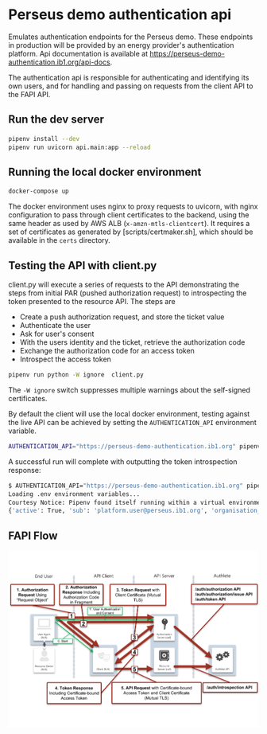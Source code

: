 # Perseus demo authentication api

Emulates authentication endpoints for the Perseus demo. These endpoints in production will be provided by an energy provider's authentication platform. Api documentation is available at https://perseus-demo-authentication.ib1.org/api-docs.

The authentication api is responsible for authenticating and identifying its own users, and for handling and passing on requests from the client API to the FAPI API.

## Run the dev server

```bash
pipenv install --dev
pipenv run uvicorn api.main:app --reload
```

## Running the local docker environment

```bash
docker-compose up
```

The docker environment uses nginx to proxy requests to uvicorn, with nginx configuration to pass through client certificates to the backend, using the same header as used by AWS ALB (`x-amzn-mtls-clientcert`). It requires a set of certificates as generated by [scripts/certmaker.sh], which should be available in the `certs` directory.

## Testing the API with client.py

client.py will execute a series of requests to the API demonstrating the steps from initial PAR (pushed authorization request) to introspecting the token presented to the resource API. The steps are

- Create a push authorization request, and store the ticket value
- Authenticate the user
- Ask for user's consent
- With the users identity and the ticket, retrieve the authorization code
- Exchange the authorization code for an access token
- Introspect the access token

```bash
pipenv run python -W ignore  client.py
```

The `-W ignore` switch suppresses multiple warnings about the self-signed certificates.

By default the client will use the local docker environment, testing against the live API can be achieved by setting the `AUTHENTICATION_API` environment variable.

```bash
AUTHENTICATION_API="https://perseus-demo-authentication.ib1.org" pipenv run python -W ignore  client.py
```

A successful run will complete with outputting the token introspection response:

```bash
$ AUTHENTICATION_API="https://perseus-demo-authentication.ib1.org" pipenv run python -W ignore  client.py
Loading .env environment variables...
Courtesy Notice: Pipenv found itself running within a virtual environment, so it will automatically use that environment, instead of creating its own for any project. You can set PIPENV_IGNORE_VIRTUALENVS=1 to force pipenv to ignore that environment and create its own instead. You can set PIPENV_VERBOSITY=-1 to suppress this warning.
{'active': True, 'sub': 'platform.user@perseus.ib1.org', 'organisation_id': 'perseus-demo-accounting', 'amr': ['kba', 'email_verification', 'phone_verification'], 'auth_time': 1702375791, 'organisation_name': 'Perseus Demo Accounting', 'organisation_number': '01234567', 'software_name': 'Perseus Demo Accounting Client', 'client_id': 21653835348762, 'exp': 1702379404, 'iat': 1702375804, 'iss': 'https://perseus-demo-fapi.ib1.org', 'scope': ['openid', 'profile'], 'cnf': {'x5t#S256': '97P4nb8Ey8z6miUXCkMjLNhewEgWyKW4LpEosCnr9yg'}, 'token_type': 'Bearer'}
```

## FAPI Flow

![FAPI Flow diagram](docs/fapi-authlete-flow.png)
